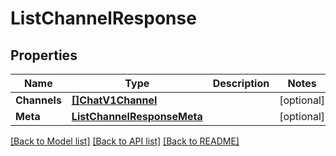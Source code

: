 # ListChannelResponse

## Properties

Name | Type | Description | Notes
------------ | ------------- | ------------- | -------------
**Channels** | [**[]ChatV1Channel**](ChatV1Channel.md) |  |[optional] 
**Meta** | [**ListChannelResponseMeta**](ListChannelResponseMeta.md) |  |[optional] 

[[Back to Model list]](../README.md#documentation-for-models) [[Back to API list]](../README.md#documentation-for-api-endpoints) [[Back to README]](../README.md)


